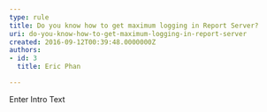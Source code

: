 ```yaml
---
type: rule
title: Do you know how to get maximum logging in Report Server?
uri: do-you-know-how-to-get-maximum-logging-in-report-server
created: 2016-09-12T00:39:48.0000000Z
authors:
- id: 3
  title: Eric Phan

---
```




<span class='intro'> Enter Intro Text </span>




